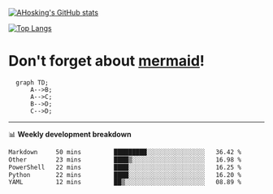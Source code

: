 [![AHosking's GitHub stats](https://github-readme-stats.vercel.app/api?username=ahosking&count_private=true&show_icons=true&theme=onedark&hide_rank=true&include_all_commits=true)](https://github.com/ahosking)

[![Top Langs](https://github-readme-stats.vercel.app/api/top-langs/?username=ahosking&layout=compact&theme=onedark)](https://github.com/ahosking)


# Don't forget about [mermaid](https://github.blog/2022-02-14-include-diagrams-markdown-files-mermaid/)!

```mermaid
  graph TD;
      A-->B;
      A-->C;
      B-->D;
      C-->D;
```
-------

📊 **Weekly development breakdown**

<!--START_SECTION:waka-->

```txt
Markdown     50 mins         █████████░░░░░░░░░░░░░░░░   36.42 %
Other        23 mins         ████▒░░░░░░░░░░░░░░░░░░░░   16.98 %
PowerShell   22 mins         ████░░░░░░░░░░░░░░░░░░░░░   16.25 %
Python       22 mins         ████░░░░░░░░░░░░░░░░░░░░░   16.20 %
YAML         12 mins         ██▒░░░░░░░░░░░░░░░░░░░░░░   08.89 %
```

<!--END_SECTION:waka-->
